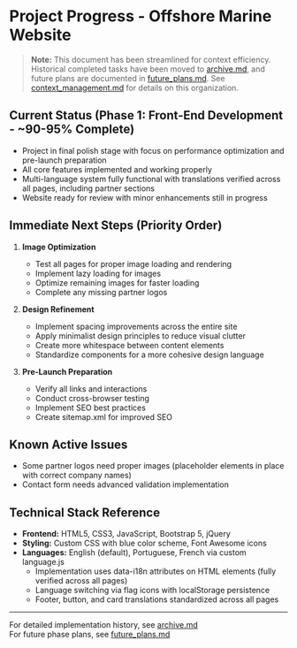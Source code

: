 # Project Progress - Offshore Marine Website

> **Note:** This document has been streamlined for context efficiency. Historical completed tasks have been moved to [archive.md](./archive.md), and future plans are documented in [future_plans.md](./future_plans.md). See [context_management.md](./context_management.md) for details on this organization.

## Current Status (Phase 1: Front-End Development - ~90-95% Complete)

- Project in final polish stage with focus on performance optimization and pre-launch preparation
- All core features implemented and working properly
- Multi-language system fully functional with translations verified across all pages, including partner sections
- Website ready for review with minor enhancements still in progress

## Immediate Next Steps (Priority Order)

1. **Image Optimization**
   - Test all pages for proper image loading and rendering
   - Implement lazy loading for images
   - Optimize remaining images for faster loading
   - Complete any missing partner logos

3. **Design Refinement**
   - Implement spacing improvements across the entire site
   - Apply minimalist design principles to reduce visual clutter
   - Create more whitespace between content elements
   - Standardize components for a more cohesive design language

4. **Pre-Launch Preparation**
   - Verify all links and interactions
   - Conduct cross-browser testing
   - Implement SEO best practices
   - Create sitemap.xml for improved SEO

## Known Active Issues

- Some partner logos need proper images (placeholder elements in place with correct company names)
- Contact form needs advanced validation implementation

## Technical Stack Reference

- **Frontend:** HTML5, CSS3, JavaScript, Bootstrap 5, jQuery
- **Styling:** Custom CSS with blue color scheme, Font Awesome icons
- **Languages:** English (default), Portuguese, French via custom language.js
  - Implementation uses data-i18n attributes on HTML elements (fully verified across all pages)
  - Language switching via flag icons with localStorage persistence
  - Footer, button, and card translations standardized across all pages

---

For detailed implementation history, see [archive.md](./archive.md)  
For future phase plans, see [future_plans.md](./future_plans.md)

